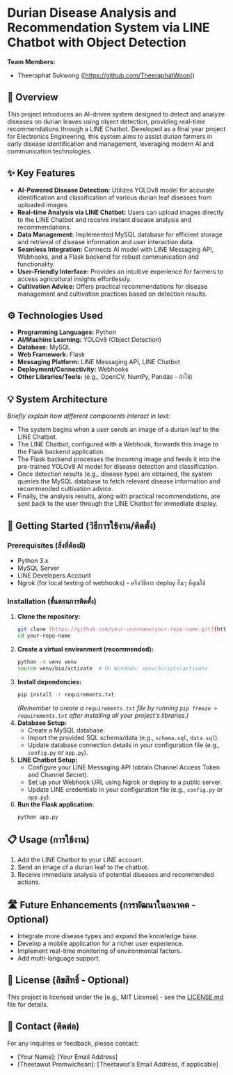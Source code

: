 # Durian Disease Analysis and Recommendation System via LINE Chatbot with Object Detection

**Team Members:**
* Theeraphat Sukwong ([https://github.com/TheeraphatWoon])

## 📝 Overview 

This project introduces an AI-driven system designed to detect and analyze diseases on durian leaves using object detection, providing real-time recommendations through a LINE Chatbot. Developed as a final year project for Electronics Engineering, this system aims to assist durian farmers in early disease identification and management, leveraging modern AI and communication technologies.

## ✨ Key Features 

* **AI-Powered Disease Detection:** Utilizes YOLOv8 model for accurate identification and classification of various durian leaf diseases from uploaded images.
* **Real-time Analysis via LINE Chatbot:** Users can upload images directly to the LINE Chatbot and receive instant disease analysis and recommendations.
* **Data Management:** Implemented MySQL database for efficient storage and retrieval of disease information and user interaction data.
* **Seamless Integration:** Connects AI model with LINE Messaging API, Webhooks, and a Flask backend for robust communication and functionality.
* **User-Friendly Interface:** Provides an intuitive experience for farmers to access agricultural insights effortlessly.
* **Cultivation Advice:** Offers practical recommendations for disease management and cultivation practices based on detection results.

## ⚙️ Technologies Used 

* **Programming Languages:** Python
* **AI/Machine Learning:** YOLOv8 (Object Detection)
* **Database:** MySQL
* **Web Framework:** Flask
* **Messaging Platform:** LINE Messaging API, LINE Chatbot
* **Deployment/Connectivity:** Webhooks
* **Other Libraries/Tools:** (e.g., OpenCV, NumPy, Pandas - ถ้าใช้)

## 💡 System Architecture 

*Briefly explain how different components interact in text:*
* The system begins when a user sends an image of a durian leaf to the LINE Chatbot.
* The LINE Chatbot, configured with a Webhook, forwards this image to the Flask backend application.
* The Flask backend processes the incoming image and feeds it into the pre-trained YOLOv8 AI model for disease detection and classification.
* Once detection results (e.g., disease type) are obtained, the system queries the MySQL database to fetch relevant disease information and recommended cultivation advice.
* Finally, the analysis results, along with practical recommendations, are sent back to the user through the LINE Chatbot for immediate display.

## 🚀 Getting Started (วิธีการใช้งาน/ติดตั้ง)

### Prerequisites (สิ่งที่ต้องมี)
* Python 3.x
* MySQL Server
* LINE Developers Account
* Ngrok (for local testing of webhooks) - หรือวิธีการ deploy อื่นๆ ที่คุณใช้

### Installation (ขั้นตอนการติดตั้ง)
1.  **Clone the repository:**
    ```bash
    git clone [https://github.com/your-username/your-repo-name.git](https://github.com/your-username/your-repo-name.git)
    cd your-repo-name
    ```
2.  **Create a virtual environment (recommended):**
    ```bash
    python -m venv venv
    source venv/bin/activate  # On Windows: venv\Scripts\activate
    ```
3.  **Install dependencies:**
    ```bash
    pip install -r requirements.txt
    ```
    *(Remember to create a `requirements.txt` file by running `pip freeze > requirements.txt` after installing all your project's libraries.)*
4.  **Database Setup:**
    * Create a MySQL database.
    * Import the provided SQL schema/data (e.g., `schema.sql`, `data.sql`).
    * Update database connection details in your configuration file (e.g., `config.py` or `app.py`).
5.  **LINE Chatbot Setup:**
    * Configure your LINE Messaging API (obtain Channel Access Token and Channel Secret).
    * Set up your Webhook URL using Ngrok or deploy to a public server.
    * Update LINE credentials in your configuration file (e.g., `config.py` or `app.py`).
6.  **Run the Flask application:**
    ```bash
    python app.py
    ```

## 📋 Usage (การใช้งาน)

1.  Add the LINE Chatbot to your LINE account.
2.  Send an image of a durian leaf to the chatbot.
3.  Receive immediate analysis of potential diseases and recommended actions.

## 🛣️ Future Enhancements (การพัฒนาในอนาคต - Optional)

* Integrate more disease types and expand the knowledge base.
* Develop a mobile application for a richer user experience.
* Implement real-time monitoring of environmental factors.
* Add multi-language support.

## 📄 License (ลิขสิทธิ์ - Optional)

This project is licensed under the [e.g., MIT License] - see the [LICENSE.md](LICENSE.md) file for details.

## 📧 Contact (ติดต่อ)

For any inquiries or feedback, please contact:
* [Your Name]: [Your Email Address]
* [Theetawut Promwichean]: [Theetawut's Email Address, if applicable]
